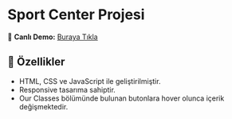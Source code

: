 # Sport Center Projesi

🔗 **Canlı Demo:** [Buraya Tıkla](https://proje-adin.netlify.app/)

## 📌 Özellikler
- HTML, CSS ve JavaScript ile geliştirilmiştir.
- Responsive tasarıma sahiptir.
- Our Classes bölümünde bulunan butonlara hover olunca içerik değişmektedir.
